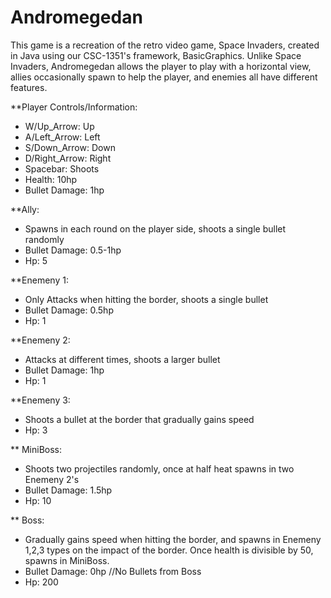 # Andromegedan
This game is a recreation of the retro video game, Space Invaders, created in Java using our CSC-1351's framework, BasicGraphics. Unlike Space Invaders, Andromegedan allows the player to 
play with a horizontal view, allies occasionally spawn to help the player, and enemies all have different features. 

**Player Controls/Information:
- W/Up_Arrow: Up
- A/Left_Arrow: Left
- S/Down_Arrow: Down
- D/Right_Arrow: Right
- Spacebar: Shoots
- Health: 10hp
- Bullet Damage: 1hp

**Ally:
- Spawns in each round on the player side, shoots a single bullet randomly
- Bullet Damage: 0.5-1hp
- Hp: 5 

**Enemeny 1:
- Only Attacks when hitting the border, shoots a single bullet 
- Bullet Damage: 0.5hp
- Hp: 1
  
**Enemeny 2:
- Attacks at different times, shoots a larger bullet
- Bullet Damage: 1hp
- Hp: 1
  
**Enemeny 3:
- Shoots a bullet at the border that  gradually gains speed
- Hp: 3

** MiniBoss:
- Shoots two projectiles randomly, once at half heat spawns in two Enemeny 2's
- Bullet Damage: 1.5hp
- Hp: 10

** Boss:
- Gradually gains speed when hitting the border, and spawns in Enemeny 1,2,3 types on the impact of the border. Once health is divisible by 50, spawns in MiniBoss.
- Bullet Damage: 0hp //No Bullets from Boss
- Hp: 200




